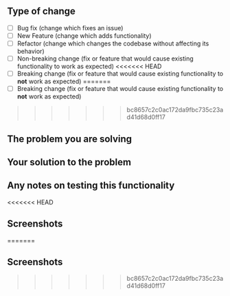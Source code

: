 ## Type of change
- [ ] Bug fix (change which fixes an issue)
- [ ] New Feature (change which adds functionality)
- [ ] Refactor (change which changes the codebase without affecting its behavior)
- [ ] Non-breaking change (fix or feature that would cause existing functionality to work as expected)
<<<<<<< HEAD
- [ ] Breaking change (fix or feature that would cause existing functionality to __not__ work as expected)
=======
- [ ] Breaking change (fix or feature that would cause existing functionality to **not** work as expected)
>>>>>>> bc8657c2c0ac172da9fbc735c23ad41d68d0ff17

## The problem you are solving

## Your solution to the problem

## Any notes on testing this functionality

<<<<<<< HEAD
## Screenshots
=======
## Screenshots
>>>>>>> bc8657c2c0ac172da9fbc735c23ad41d68d0ff17
